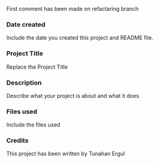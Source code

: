 First comment has been made on refactaring branch

### Date created
Include the date you created this project and README file.

### Project Title
Replace the Project Title

### Description
Describe what your project is about and what it does

### Files used
Include the files used

### Credits
This project has been written by Tunahan Ergul

